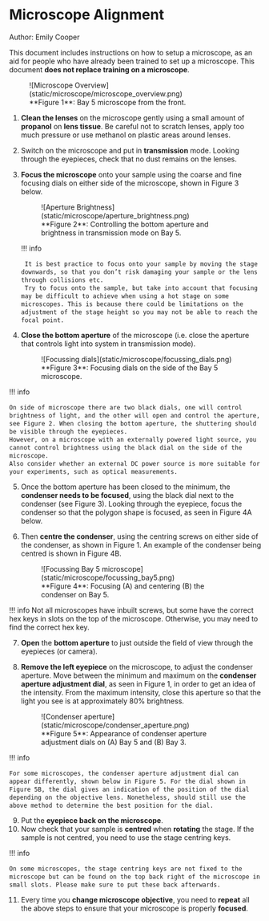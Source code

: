 Microscope Alignment
====================
Author: Emily Cooper

This document includes instructions on how to setup a microscope, as an aid for people who have already been trained to set up a microscope. This document **does not replace training on a microscope**.

<figure markdown>
![Microscope Overview](static/microscope/microscope_overview.png)
<figcaption markdown>**Figure 1**: Bay 5 microscope from the front. </figcaption markdown>
</figure markdown>
        
1. **Clean the lenses**  on the microscope gently using a small amount of **propanol** on **lens tissue**. Be careful not to scratch lenses, apply too much pressure or use methanol on plastic areas around lenses.
2. Switch on the microscope and put in **transmission** mode. Looking through the eyepieces, check that no dust remains on the lenses.
3. **Focus the microscope** onto your sample using the coarse and fine focusing dials on either side of the microscope, shown in Figure 3 below.
    <figure markdown>
    ![Aperture Brightness](static/microscope/aperture_brightness.png)
    <figcaption markdown> **Figure 2**: Controlling the bottom aperture and brightness in transmission mode on Bay 5. </figcaption markdown>
    </figure markdown>
    


    !!! info

        It is best practice to focus onto your sample by moving the stage downwards, so that you don’t risk damaging your sample or the lens through collisions etc.
        Try to focus onto the sample, but take into account that focusing may be difficult to achieve when using a hot stage on some microscopes. This is because there could be limitations on the adjustment of the stage height so you may not be able to reach the focal point.


4. **Close the bottom aperture** of the microscope (i.e. close the aperture that controls light into system in transmission mode). 

    <figure markdown> 
    ![Focussing dials](static/microscope/focussing_dials.png)
    <figcaption> **Figure 3**: Focusing dials on the side of the Bay 5 microscope. </figcaption>
    </figure markdown>


!!! info

    On side of microscope there are two black dials, one will control brightness of light, and the other will open and control the aperture, see Figure 2. When closing the bottom aperture, the shuttering should be visible through the eyepieces.
    However, on a microscope with an externally powered light source, you cannot control brightness using the black dial on the side of the microscope. 
    Also consider whether an external DC power source is more suitable for your experiments, such as optical measurements.


5. Once the bottom aperture has been closed to the minimum, the **condenser needs to be focused**, using the black dial next to the condenser (see Figure 3). Looking through the eyepiece, focus the condenser so that the polygon shape is focused, as seen in Figure 4A below.

6. Then **centre the condenser**, using the centring screws on either side of the condenser, as shown in Figure 1. An example of the condenser being centred is shown in Figure 4B.
    <figure markdown>
    ![Focussing Bay 5 microscope](static/microscope/focussing_bay5.png)
    <figcaption> **Figure 4**: Focusing (A) and centering (B) the condenser on Bay 5. </figcaption>
    </figure markdown>


!!! info
    Not all microscopes have inbuilt screws, but some have the correct hex keys in slots on the top of the microscope. Otherwise, you may need to find the correct hex key.


7. **Open** the **bottom aperture** to just outside the field of view through the eyepieces (or camera).
8. **Remove the left eyepiece** on the microscope, to adjust the condenser aperture. Move between the minimum and maximum on the **condenser aperture adjustment dial**, as seen in Figure 1, in order to get an idea of the intensity. From the maximum intensity, close this aperture so that the light you see is at approximately 80% brightness. 

    <figure markdown> 
    ![Condenser aperture](static/microscope/condenser_aperture.png)
    <figcaption> **Figure 5**: Appearance of condenser aperture adjustment dials on (A) Bay 5 and (B) Bay 3.</figcaption>
    </figure markdown>


!!! info 

    For some microscopes, the condenser aperture adjustment dial can appear differently, shown below in Figure 5. For the dial shown in Figure 5B, the dial gives an indication of the position of the dial depending on the objective lens. Nonetheless, should still use the above method to determine the best position for the dial.


9. Put the **eyepiece back on the microscope**.
10.	Now check that your sample is **centred** when **rotating** the stage. If the sample is not centred, you need to use the stage centring keys.


!!! info 

    On some microscopes, the stage centring keys are not fixed to the microscope but can be found on the top back right of the microscope in small slots. Please make sure to put these back afterwards.

11.	Every time you **change microscope objective**, you need to **repeat** all the above steps to ensure that your microscope is properly **focused**.


